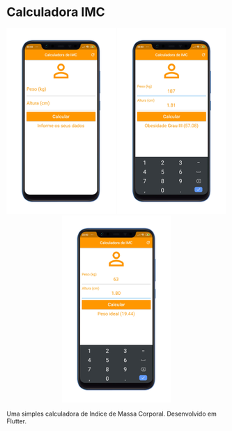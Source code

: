 # Calculadora IMC

<p align="center">
  <img src="images/screen01.png" width="250" alt="Screenshot 1">
  <img src="images/screen2.png" width="250" alt="Screenshot 2">
  <img src="images/screen3.png" width="250" alt="Screenshot 2">
</p>

Uma simples calculadora de Indice de Massa Corporal. Desenvolvido em Flutter.